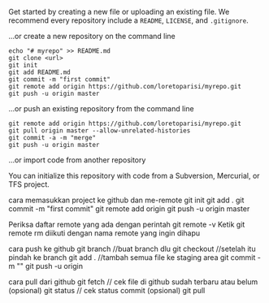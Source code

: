 Get started by creating a new file or uploading an existing file. We recommend every repository include a `README`, `LICENSE`, and `.gitignore`.

…or create a new repository on the command line
```
echo "# myrepo" >> README.md
git clone <url>
git init
git add README.md
git commit -m "first commit"
git remote add origin https://github.com/loretoparisi/myrepo.git
git push -u origin master
``` 

…or push an existing repository from the command line
```
git remote add origin https://github.com/loretoparisi/myrepo.git
git pull origin master --allow-unrelated-histories
git commit -a -m "merge"
git push -u origin master
```

…or import code from another repository

You can initialize this repository with code from a Subversion, Mercurial, or TFS project.





cara memasukkan project ke github dan me-remote
git init
git add .
git commit -m "first commit"
git remote add origin <link repo>
git push -u origin master

Periksa daftar remote yang ada dengan perintah git remote -v 
Ketik git remote rm diikuti dengan nama remote yang ingin dihapu


cara push ke github
git branch <nama branch> //buat branch dlu
git checkout <nama branch> //setelah itu pindah ke branch 
git add . //tambah semua file ke staging area
git commit -m "<nama commit>"
git push -u origin <nama branch>

cara pull dari github
git fetch // cek file di github sudah terbaru atau belum (opsional)
git status // cek status commit (opsional)
git pull